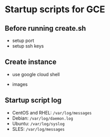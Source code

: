 # Startup scripts for GCE

## Before running create.sh

- setup port
- setup ssh keys

## Create instance

- use google cloud shell

- images

## Startup script log

- CentOS and RHEL: `/var/log/messages`
- Debian: `/var/log/daemon.log`
- Ubuntu: `/var/log/syslog`
- SLES: `/var/log/messages`
